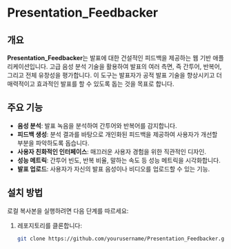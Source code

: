# Presentation_Feedbacker

## 개요

**Presentation_Feedbacker**는 발표에 대한 건설적인 피드백을 제공하는 웹 기반 애플리케이션입니다. 고급 음성 분석 기술을 활용하여 발표의 여러 측면, 즉 간투어, 반복어, 그리고 전체 유창성을 평가합니다. 이 도구는 발표자가 공적 발표 기술을 향상시키고 더 매력적이고 효과적인 발표를 할 수 있도록 돕는 것을 목표로 합니다.

## 주요 기능

- **음성 분석**: 발표 녹음을 분석하여 간투어와 반복어를 감지합니다.
- **피드백 생성**: 분석 결과를 바탕으로 개인화된 피드백을 제공하여 사용자가 개선할 부분을 파악하도록 돕습니다.
- **사용자 친화적인 인터페이스**: 매끄러운 사용자 경험을 위한 직관적인 디자인.
- **성능 메트릭**: 간투어 빈도, 반복 비율, 말하는 속도 등 성능 메트릭을 시각화합니다.
- **발표 업로드**: 사용자가 자신의 발표 음성이나 비디오를 업로드할 수 있는 기능.

## 설치 방법

로컬 복사본을 실행하려면 다음 단계를 따르세요:

1. 레포지토리를 클론합니다:
   ```bash
   git clone https://github.com/yourusername/Presentation_Feedbacker.git
